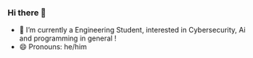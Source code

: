### Hi there 👋

- 🌱 I’m currently a Engineering Student, interested in Cybersecurity, Ai and programming in general !
- 😄 Pronouns: he/him
